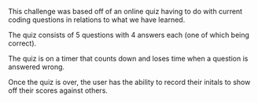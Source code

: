This challenge was based off of an online quiz having to do with current coding questions in relations to what we have learned.

The quiz consists of 5 questions with 4 answers each (one of which being correct).

The quiz is on a timer that counts down and loses time when a question is answered wrong.

Once the quiz is over, the user has the ability to record their initals to show off their scores against others.
